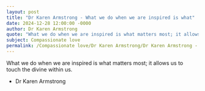 ```yaml
---
layout: post
title: "Dr Karen Armstrong - What we do when we are inspired is what"
date: 2024-12-28 12:00:00 -0000
author: Dr Karen Armstrong
quote: "What we do when we are inspired is what matters most; it allows us to touch the divine within us."
subject: Compassionate love
permalink: /Compassionate love/Dr Karen Armstrong/Dr Karen Armstrong - What we do when we are inspired is what
---
```


What we do when we are inspired is what matters most; it allows us to touch the divine within us.

- Dr Karen Armstrong
